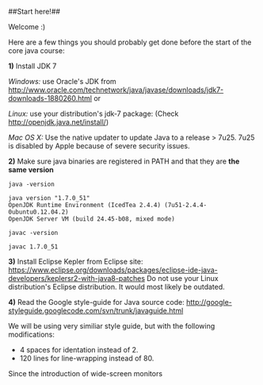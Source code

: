 ##Start here!##

Welcome :) 

Here are a few things you  should probably get done before the start of the core java course:

**1)** Install JDK 7

*Windows:* use Oracle's JDK from http://www.oracle.com/technetwork/java/javase/downloads/jdk7-downloads-1880260.html
or 

*Linux:* use your distribution's jdk-7 package:
(Check http://openjdk.java.net/install/)

*Mac OS X:* Use the native updater to update Java to a release > 7u25.
7u25 is disabled by Apple because of severe security issues.

**2)** Make sure java binaries are registered in PATH
and that they are **the same version**

```
java -version

java version "1.7.0_51"
OpenJDK Runtime Environment (IcedTea 2.4.4) (7u51-2.4.4-0ubuntu0.12.04.2)
OpenJDK Server VM (build 24.45-b08, mixed mode)
```
```
javac -version

javac 1.7.0_51
```

**3)** Install Eclipse Kepler from Eclipse site:
https://www.eclipse.org/downloads/packages/eclipse-ide-java-developers/keplersr2-with-java8-patches
Do not use your Linux distribution's Eclipse distribution. It would most likely be outdated.

**4)** Read the Google style-guide for Java source code:
http://google-styleguide.googlecode.com/svn/trunk/javaguide.html

We will be using very similiar style guide, but with the following modifications:
- 4 spaces for identation instead of 2.
- 120 lines for line-wrapping instead of 80.

Since the introduction of wide-screen monitors
